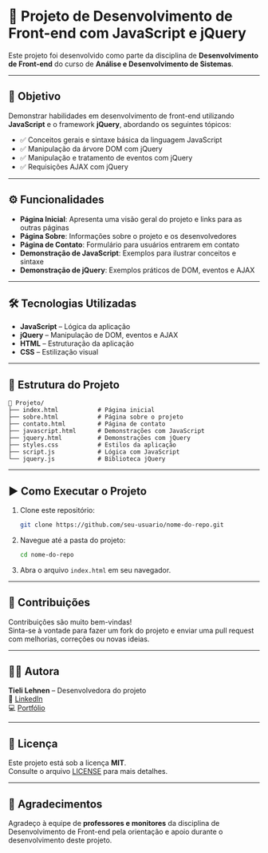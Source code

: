 # 🚀 Projeto de Desenvolvimento de Front-end com JavaScript e jQuery

Este projeto foi desenvolvido como parte da disciplina de **Desenvolvimento de Front-end** do curso de **Análise e Desenvolvimento de Sistemas**.

---

## 🎯 Objetivo

Demonstrar habilidades em desenvolvimento de front-end utilizando **JavaScript** e o framework **jQuery**, abordando os seguintes tópicos:

- ✅ Conceitos gerais e sintaxe básica da linguagem JavaScript
- ✅ Manipulação da árvore DOM com jQuery
- ✅ Manipulação e tratamento de eventos com jQuery
- ✅ Requisições AJAX com jQuery

---

## ⚙️ Funcionalidades

- **Página Inicial**: Apresenta uma visão geral do projeto e links para as outras páginas
- **Página Sobre**: Informações sobre o projeto e os desenvolvedores
- **Página de Contato**: Formulário para usuários entrarem em contato
- **Demonstração de JavaScript**: Exemplos para ilustrar conceitos e sintaxe
- **Demonstração de jQuery**: Exemplos práticos de DOM, eventos e AJAX

---

## 🛠️ Tecnologias Utilizadas

- **JavaScript** – Lógica da aplicação
- **jQuery** – Manipulação de DOM, eventos e AJAX
- **HTML** – Estruturação da aplicação
- **CSS** – Estilização visual

---

## 📁 Estrutura do Projeto

```
📁 Projeto/
├── index.html           # Página inicial
├── sobre.html           # Página sobre o projeto
├── contato.html         # Página de contato
├── javascript.html      # Demonstrações com JavaScript
├── jquery.html          # Demonstrações com jQuery
├── styles.css           # Estilos da aplicação
├── script.js            # Lógica com JavaScript
└── jquery.js            # Biblioteca jQuery
```

---

## ▶️ Como Executar o Projeto

1. Clone este repositório:
   ```bash
   git clone https://github.com/seu-usuario/nome-do-repo.git
   ```
2. Navegue até a pasta do projeto:
   ```bash
   cd nome-do-repo
   ```
3. Abra o arquivo `index.html` em seu navegador.

---

## 🤝 Contribuições

Contribuições são muito bem-vindas!  
Sinta-se à vontade para fazer um fork do projeto e enviar uma pull request com melhorias, correções ou novas ideias.

---

## 👩‍💻 Autora

**Tieli Lehnen** – Desenvolvedora do projeto  
💼 [LinkedIn](https://www.linkedin.com/in/seu-usuario)  
💻 [Portfólio](https://seuportfolio.com)

---

## 📄 Licença

Este projeto está sob a licença **MIT**.  
Consulte o arquivo [LICENSE](LICENSE) para mais detalhes.

---

## 🙌 Agradecimentos

Agradeço à equipe de **professores e monitores** da disciplina de Desenvolvimento de Front-end pela orientação e apoio durante o desenvolvimento deste projeto.